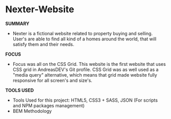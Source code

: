 # Nexter-Website

<b>SUMMARY</b>

- Nexter is a fictional website related to property buying and selling. User's are able to find all kind of a homes around the world, that will satisfy them and their needs.

<b>FOCUS</b>

- Focus was all on the CSS Grid. This website is the first website that uses CSS grid in AndreasDEV's Git profile. CSS Grid was as well used as a "media query" alternative, which means that grid made website fully responsive for all screen's and size's.

<b>TOOLS USED</b>

- Tools Used for this project: HTML5, CSS3 + SASS, JSON (For scripts and NPM packages management)
- BEM Methodology

